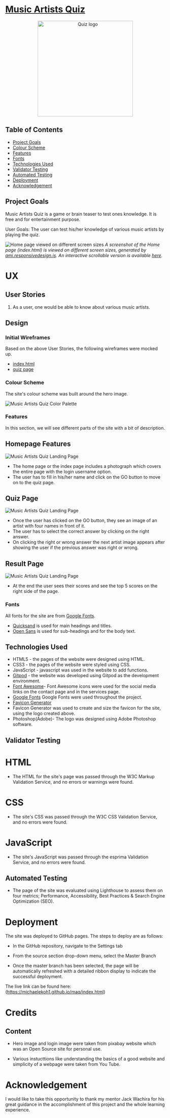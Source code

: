 # [Music Artists Quiz](https://michaelekoh1.github.io/maq/index.html)

<div align="center">
  <img alt="Quiz logo" src="https://github.com/michaelekoh1/maq/blob/main/assets/images/logo.png" width="300px" />
</div>

## Table of Contents

- [Project Goals](#project-goals)
- [Colour Scheme](#colour-scheme)
- [Features](#features)
- [Fonts](#fonts)
- [Technologies Used](#technologies-used)
- [Validator Testing](#validator-testing)
- [Automated Testing](#automated-testing)
- [Deployment](#deployment)
- [Acknowledgement](#acknowledgement)

## Project Goals
Music Artists Quiz is a game or brain teaser to test ones knowledge.  It is free and for entertainment purpose.


User Goals: The user can test his/her knowledge of various music artists by playing the quiz.

![Home page viewed on different screen sizes](screenshots/responsiveindex.png)
*A screenshot of the Home page (index.html) is viewed on different screen sizes, generated by [ami.responsivedesign.is](http://ami.responsivedesign.is/). An interactive scrollable version is available [here](http://ami.responsivedesign.is/?url=https://michaelekoh1.github.io/maq/index.html).*

# UX
## User Stories

1. As a user, one would be able to know about various music artists.

## Design
### Initial Wireframes
Based on the above User Stories, the following wireframes were mocked up.

- [index.html](https://github.com/michaelekoh1/maq/blob/caf4bc5c2ecf754977300b9d41314aca41eced5a/wireframes/index.pdf#L1-L1)
- [quiz page](https://github.com/michaelekoh1/maq/blob/caf4bc5c2ecf754977300b9d41314aca41eced5a/wireframes/quiz.pdf)


### Colour Scheme

The site's colour scheme was built around the hero image.

![Music Artists Quiz Color Palette](screenshots/colour-palette.png)

### Features
In this section, we will see different parts of the site with a bit of description.

## Homepage Features
![Music Artists Quiz Landing Page](screenshots/index.png)
- The home page or the index page includes a photograph which covers the entire page with the login username option.
- The user has to fill in his/her name and click on the GO button to move on to the quiz page.


## Quiz Page
![Music Artists Quiz Landing Page](screenshots/quizpage.png)
- Once the user has clicked on the GO button, they see an image of an artist with four names in front of it.
- The user has to select the correct answer by clicking on the right answer.
- On clicking the right or wrong answer the next artist image appears after showing the user if the previous answer was right or wrong.


## Result Page
![Music Artists Quiz Landing Page](screenshots/resultpage.png)
- At the end the user sees their scores and see the top 5 scores on the right side of the page.

### Fonts

All fonts for the site are from [Google Fonts](https://fonts.google.com/).
- [Quicksand](https://fonts.google.com/specimen/Quicksand) is used for main headings and titles.
- [Open Sans](https://fonts.googleapis.com/css2?family=Open+Sans&display=swap) is used for sub-headings and for the body text.

## Technologies Used

- HTML5 - the pages of the website were designed using HTML.
- CSS3 -  the pages of the website were styled using CSS.
- JavaScript - javascript was used in the website to add functions.
- [Gitpod](https://www.gitpod.io/) - the website was developed using Gitpod as the development environment.
- [Font Awesome](https://fontawesome.com/)- Font Awesome icons were used for the social media links on the contact page and in the services page.
- [Google Fonts](https://fonts.google.com/) Google Fonts were used throughout the project.
- [Favicon Generator](https://www.favicongenerator.com/)
- Favicon Generator was used to create and size the favicon for the site, using the logo created above.
- Photoshop(Adobe)- The logo was designed using Adobe Photoshop software.


## Validator Testing

# HTML

- The HTML for the site's page was passed through the W3C Markup Validation Service, and no errors or warnings were found.

# CSS

- The site's CSS was passed through the W3C CSS Validation Service, and no errors were found.

# JavaScript

- The site's JavaScript was passed through the esprima Validation Service, and no errors were found.

## Automated Testing

- The page of the site was evaluated using Lighthouse to assess them on four metrics; Performance, Accessibility, Best Practices & Search Engine Optimization (SEO).

# Deployment

The site was deployed to GitHub pages. The steps to deploy are as follows:

- In the GitHub repository, navigate to the Settings tab

- From the source section drop-down menu, select the Master Branch

- Once the master branch has been selected, the page will be automatically refreshed with a detailed ribbon display to indicate the successful deployment.

The live link can be found here: (https://michaelekoh1.github.io/maq/index.html)

# Credits

## Content

- Hero image and login image were taken from pixabay website which was an Open Source site for personal use.

- Various instucttions like understanding the basics of a good website and simplicity of a webpage were taken from You Tube.


# Acknowledgement

I would like to take this opportunity to thank my mentor Jack Wachira for his great guidance in the accomplishment of this project and the whole learning experience.
